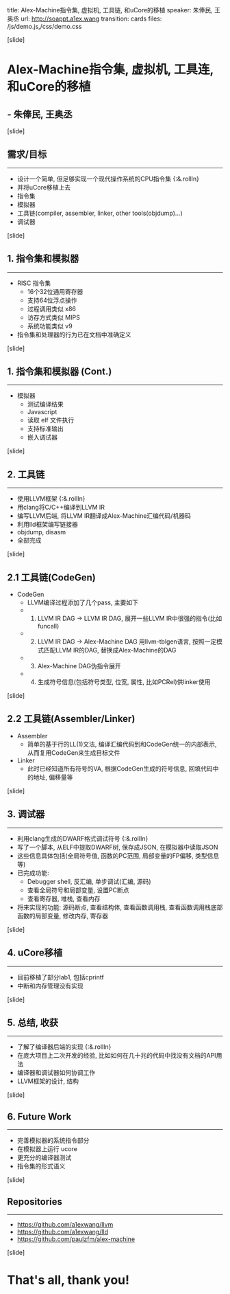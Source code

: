 title: Alex-Machine指令集, 虚拟机, 工具链, 和uCore的移植
speaker: 朱俸民, 王奥丞
url: http://soappt.a1ex.wang
transition: cards
files: /js/demo.js,/css/demo.css

[slide]
# Alex-Machine指令集, 虚拟机, 工具连, 和uCore的移植
## - 朱俸民, 王奥丞

[slide]
## 需求/目标
------
- 设计一个简单, 但足够实现一个现代操作系统的CPU指令集 {:&.rollIn}
- 并将uCore移植上去
- 指令集
- 模拟器
- 工具链(compiler, assembler, linker, other tools(objdump)...)
- 调试器

[slide]
## 1. 指令集和模拟器
------
- RISC 指令集
    - 16个32位通用寄存器
    - 支持64位浮点操作
    - 过程调用类似 x86
    - 访存方式类似 MIPS
    - 系统功能类似 v9
- 指令集和处理器的行为已在文档中准确定义

[slide]
## 1. 指令集和模拟器 (Cont.)
------
- 模拟器
    - 测试编译结果
    - Javascript
    - 读取 elf 文件执行
    - 支持标准输出
    - 嵌入调试器

[slide]
## 2. 工具链
------
- 使用LLVM框架 {:&.rollIn}
- 用clang将C/C++编译到LLVM IR
- 编写LLVM后端, 将LLVM IR翻译成Alex-Machine汇编代码/机器码
- 利用lld框架编写链接器
- objdump, disasm
- 全部完成

[slide]
## 2.1 工具链(CodeGen)
- CodeGen
  - LLVM编译过程添加了几个pass, 主要如下
  - 1. LLVM IR DAG -> LLVM IR DAG, 展开一些LLVM IR中很强的指令(比如funcall)
  - 2. LLVM IR DAG -> Alex-Machine DAG
      用llvm-tblgen语言, 按照一定模式匹配LLVM IR的DAG, 替换成Alex-Machine的DAG
  - 3. Alex-Machine DAG伪指令展开
  - 4. 生成符号信息(包括符号类型, 位宽, 属性, 比如PCRel)供linker使用

[slide]
## 2.2 工具链(Assembler/Linker)
- Assembler
    - 简单的基于行的LL(1)文法, 编译汇编代码到和CodeGen统一的内部表示,
      从而复用CodeGen来生成目标文件
- Linker
    - 此时已经知道所有符号的VA, 根据CodeGen生成的符号信息, 回填代码中的地址, 偏移量等

[slide]
## 3. 调试器
------
- 利用clang生成的DWARF格式调试符号 {:&.rollIn}
- 写了一个脚本, 从ELF中提取DWARF树, 保存成JSON, 在模拟器中读取JSON
- 这些信息具体包括(全局符号值, 函数的PC范围, 局部变量的FP偏移, 类型信息等)
- 已完成功能:
    - Debugger shell, 反汇编, 单步调试(汇编, 源码)
    - 查看全局符号和局部变量, 设置PC断点
    - 查看寄存器, 堆栈, 查看内存
- 将来实现的功能: 源码断点, 查看结构体, 查看函数调用栈,
  查看函数调用栈底部函数的局部变量, 修改内存, 寄存器

[slide]
## 4. uCore移植
------
- 目前移植了部分lab1, 包括cprintf
- 中断和内存管理没有实现

[slide]
## 5. 总结, 收获
------
- 了解了编译器后端的实现 {:&.rollIn}
- 在庞大项目上二次开发的经验, 比如如何在几十兆的代码中找没有文档的API用法
- 编译器和调试器如何协调工作
- LLVM框架的设计, 结构

[slide]
## 6. Future Work
------
- 完善模拟器的系统指令部分
- 在模拟器上运行 ucore
- 更充分的编译器测试
- 指令集的形式语义

[slide]
## Repositories
------
- https://github.com/a1exwang/llvm
- https://github.com/a1exwang/lld
- https://github.com/paulzfm/alex-machine

[slide]

# That's all, thank you!
